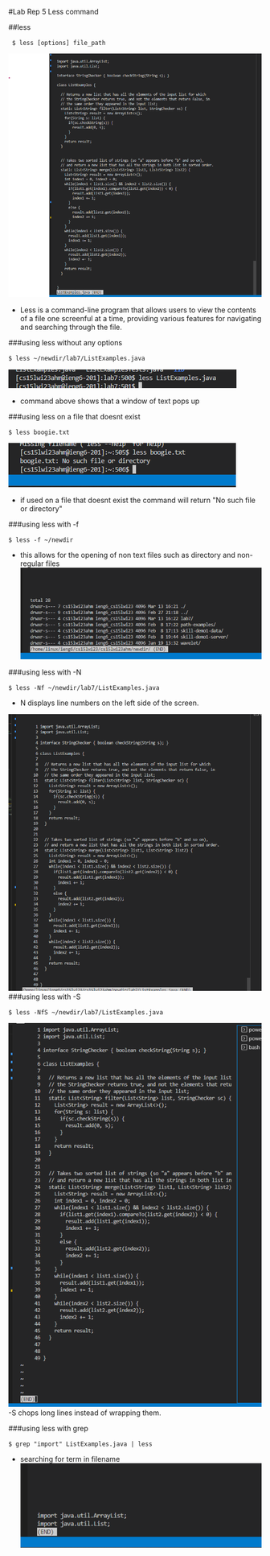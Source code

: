 #Lab Rep 5 Less command

##less
```
 $ less [options] file_path
```
![hello world](5ss1.png)
- Less is a command-line program that allows users to view the contents of a file one screenful at a time, providing various features for navigating and searching through the file.


###using less without any options

```
$ less ~/newdir/lab7/ListExamples.java 
```
![hello world](5ss2.png)
- command above shows that a window of text pops up

###using less on a file that doesnt exist
```
$ less boogie.txt
```
![hello world](5ss3.png)
- if used on a file that doesnt exist the command will return  "No such file or directory"

###using less with -f
```
$ less -f ~/newdir
```
- this allows for the opening of non text files such as directory and non-regular files
![hello world](5ss5.png)

###using less with -N
```
$ less -Nf ~/newdir/lab7/ListExamples.java 
```
- N displays line numbers on the left side of the screen.

![hello world](5ss4.png)
###using less with -S

```
$ less -NfS ~/newdir/lab7/ListExamples.java 
```
![hello world](5ss6.png)
-S chops long lines instead of wrapping them.


###using less with grep

```
$ grep "import" ListExamples.java | less  
```
- searching for term in filename
![hello world](5ss7.png)


